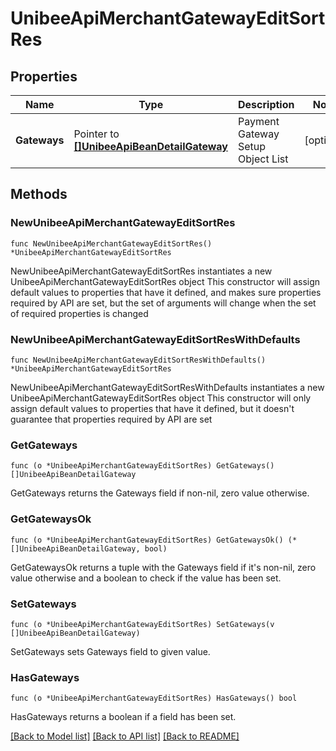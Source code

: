 # UnibeeApiMerchantGatewayEditSortRes

## Properties

Name | Type | Description | Notes
------------ | ------------- | ------------- | -------------
**Gateways** | Pointer to [**[]UnibeeApiBeanDetailGateway**](UnibeeApiBeanDetailGateway.md) | Payment Gateway Setup Object List | [optional] 

## Methods

### NewUnibeeApiMerchantGatewayEditSortRes

`func NewUnibeeApiMerchantGatewayEditSortRes() *UnibeeApiMerchantGatewayEditSortRes`

NewUnibeeApiMerchantGatewayEditSortRes instantiates a new UnibeeApiMerchantGatewayEditSortRes object
This constructor will assign default values to properties that have it defined,
and makes sure properties required by API are set, but the set of arguments
will change when the set of required properties is changed

### NewUnibeeApiMerchantGatewayEditSortResWithDefaults

`func NewUnibeeApiMerchantGatewayEditSortResWithDefaults() *UnibeeApiMerchantGatewayEditSortRes`

NewUnibeeApiMerchantGatewayEditSortResWithDefaults instantiates a new UnibeeApiMerchantGatewayEditSortRes object
This constructor will only assign default values to properties that have it defined,
but it doesn't guarantee that properties required by API are set

### GetGateways

`func (o *UnibeeApiMerchantGatewayEditSortRes) GetGateways() []UnibeeApiBeanDetailGateway`

GetGateways returns the Gateways field if non-nil, zero value otherwise.

### GetGatewaysOk

`func (o *UnibeeApiMerchantGatewayEditSortRes) GetGatewaysOk() (*[]UnibeeApiBeanDetailGateway, bool)`

GetGatewaysOk returns a tuple with the Gateways field if it's non-nil, zero value otherwise
and a boolean to check if the value has been set.

### SetGateways

`func (o *UnibeeApiMerchantGatewayEditSortRes) SetGateways(v []UnibeeApiBeanDetailGateway)`

SetGateways sets Gateways field to given value.

### HasGateways

`func (o *UnibeeApiMerchantGatewayEditSortRes) HasGateways() bool`

HasGateways returns a boolean if a field has been set.


[[Back to Model list]](../README.md#documentation-for-models) [[Back to API list]](../README.md#documentation-for-api-endpoints) [[Back to README]](../README.md)


